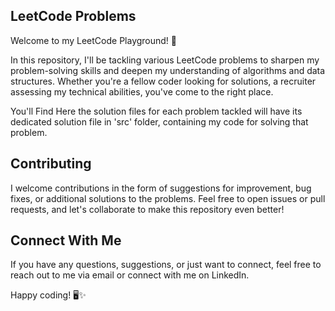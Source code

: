 ## LeetCode Problems

Welcome to my LeetCode Playground! 🚀

In this repository, I'll be tackling various LeetCode problems to sharpen my problem-solving skills and deepen my understanding of algorithms and data structures. Whether you're a fellow coder looking for solutions, a recruiter assessing my technical abilities, you've come to the right place.

You'll Find Here the solution files for each problem tackled will have its dedicated solution file in 'src' folder, containing my code for solving that problem.

## Contributing
I welcome contributions in the form of suggestions for improvement, bug fixes, or additional solutions to the problems. Feel free to open issues or pull requests, and let's collaborate to make this repository even better!

## Connect With Me
If you have any questions, suggestions, or just want to connect, feel free to reach out to me via email or connect with me on LinkedIn.

Happy coding! 🖥️✨
